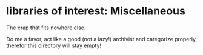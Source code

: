 libraries of interest: Miscellaneous
====================================

The crap that fits nowhere else. 

Do me a favor, act like a good (not a lazy!) archivist and categorize properly, therefor this directory will stay empty!
